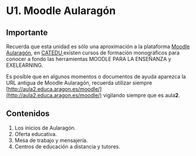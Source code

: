 # U1. Moodle Aularagón

## Importante

Recuerda que esta unidad es sólo una aproximación a la plataforma [Moodle Aularagón](http://aula2.educa.aragon.es/moodle/), en [CATEDU ](http://web.catedu.es/webcatedu/)existen cursos de formación monográficos para conocer a fondo las herramientas MOODLE PARA LA ENSEÑANZA y EXELEARNING.

Es posible que en algunos momentos o documentos de ayuda aparezca la URL antigua de Moodle Aularagón, recuerda utilizar siempre [http://aula2.educa.aragon.es/moodle/](http://aula2.educa.aragon.es/moodle/) vigilando siempre que es aula**2**.

## Contenidos

1. Los inicios de Aularagón.
2. Oferta educativa.
3. Mesa de trabajo y mensajería.
4. Centros de educación a distancia y tutores.



